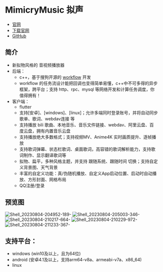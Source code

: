 # MimicryMusic 拟声
* [官网](https://blog.mimicry.cool/)
* [下载官网](https://download.music.mimicry.cool/)
* [GitHub](https://github.com/coolight7/MimicryMusic)

## 简介
* 新拟物风格的 音视频播放器
* 后端：
  * c++，基于搜狗开源的 [workflow](https://github.com/sogou/workflow) 开发
  * workflow 的任务流设计能把回调也变得简单易懂，c++中不可多得的异步框架，跨平台；支持 http、rpc、mysql 等网络开发和计算任务调度，你值得拥有！
* 客户端：
  * flutter
  * 支持[安卓]、[windows]、[linux]；允许多端同时登录账号，并将自动同步 歌单、歌词、webdav连接 等
  * 支持播放 bili 歌曲、本地音乐、音乐文件链接、webdav、阿里云盘、百度云盘，拥有内置音乐云盘
  * 支持播放绝大多数格式；支持视频MV、Anime4K 实时画质提升、逐帧播放
  * 支持歌词弹幕、状态栏歌词、桌面歌词，高容错的歌词解析能力，支持歌词制作、显示翻译歌词等
  * 拟物、扁平，多种风格主题，并支持 跟随系统、跟随时间 切换；支持自定义背景图、天气背景
  * 丰富的自定义功能：真/伪随机播放、自定义App启动位置、启动时自动播放、方形封面、网格布局
  * QQ注册/登录

## 预览图
![Shell_20230804-204952-189-](https://github.com/coolight7/MimicryMusic/assets/91963225/7184ad63-51fd-4cb1-aa8f-0653fe5f149b)
![Shell_20230804-205003-346-](https://github.com/coolight7/MimicryMusic/assets/91963225/e1cccc89-59f6-42c4-836a-ead9a3089ce0)
![Shell_20230804-210217-664-](https://github.com/coolight7/MimicryMusic/assets/91963225/206a7014-3539-43fe-9da4-fcc0730e96cd)
![Shell_20230804-210229-972-](https://github.com/coolight7/MimicryMusic/assets/91963225/e084322f-4f9a-4cf0-9bd5-293c0e47c6aa)
![Shell_20230804-211233-367-](https://github.com/coolight7/MimicryMusic/assets/91963225/6302a253-ee33-410f-b280-8d3852b1c996)

## 支持平台：
- windows (win10及以上，且为64位)
- android (安卓4.1及以上，支持arm64-v8a、armeabi-v7a、x86_64)
- linux